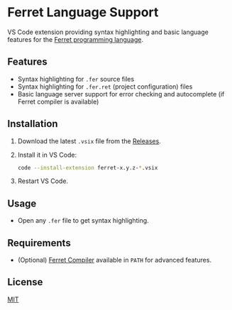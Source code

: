# Ferret Language Support

VS Code extension providing syntax highlighting and basic language features for the [Ferret programming language](https://github.com/itsfuad/Ferret-Compiler).

## Features

* Syntax highlighting for `.fer` source files
* Syntax highlighting for `.fer.ret` (project configuration) files
* Basic language server support for error checking and autocomplete (if Ferret compiler is available)

## Installation

1. Download the latest `.vsix` file from the [Releases](https://github.com/itsfuad/Ferret-Language-Support/releases).
2. Install it in VS Code:

   ```bash
   code --install-extension ferret-x.y.z-*.vsix
   ```
3. Restart VS Code.

## Usage

* Open any `.fer` file to get syntax highlighting.

## Requirements

* (Optional) [Ferret Compiler](https://github.com/itsfuad/Ferret-Compiler) available in `PATH` for advanced features.

## License

[MIT](LICENSE)